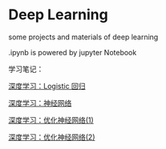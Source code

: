 # Deep Learning
some projects and materials of deep learning

.ipynb is powered by jupyter Notebook

学习笔记：

[深度学习：Logistic 回归](http://binweber.top/2017/09/12/deep_learning_1/)

[深度学习：神经网络](http://binweber.top/2017/09/25/deep_learning_2/)

[深度学习：优化神经网络(1)](http://binweber.top/2017/09/28/deep_learning_3/)

[深度学习：优化神经网络(2)](http://binweber.top/2017/10/06/deep_learning_4/)
